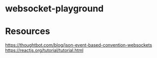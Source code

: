 # websocket-playground

# Resources

https://thoughtbot.com/blog/json-event-based-convention-websockets
https://reactjs.org/tutorial/tutorial.html

